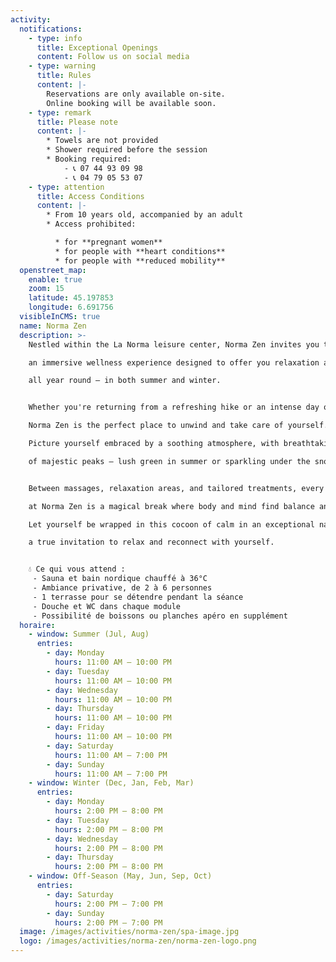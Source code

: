 ```yaml
---
activity:
  notifications:
    - type: info
      title: Exceptional Openings
      content: Follow us on social media
    - type: warning
      title: Rules
      content: |-
        Reservations are only available on-site.
        Online booking will be available soon.
    - type: remark
      title: Please note
      content: |-
        * Towels are not provided
        * Shower required before the session
        * Booking required:
            - 📞 07 44 93 09 98
            - 📞 04 79 05 53 07
    - type: attention
      title: Access Conditions
      content: |-
        * From 10 years old, accompanied by an adult
        * Access prohibited:

          * for **pregnant women**
          * for people with **heart conditions**
          * for people with **reduced mobility**
  openstreet_map:
    enable: true
    zoom: 15
    latitude: 45.197853
    longitude: 6.691756
  visibleInCMS: true
  name: Norma Zen
  description: >-
    Nestled within the La Norma leisure center, Norma Zen invites you to enjoy

    an immersive wellness experience designed to offer you relaxation and serenity

    all year round — in both summer and winter. 


    Whether you're returning from a refreshing hike or an intense day on the ski slopes,

    Norma Zen is the perfect place to unwind and take care of yourself.

    Picture yourself embraced by a soothing atmosphere, with breathtaking views

    of majestic peaks — lush green in summer or sparkling under the snow in winter.


    Between massages, relaxation areas, and tailored treatments, every moment spent

    at Norma Zen is a magical break where body and mind find balance and harmony.

    Let yourself be wrapped in this cocoon of calm in an exceptional natural setting —

    a true invitation to relax and reconnect with yourself.


    💧 Ce qui vous attend :
     - Sauna et bain nordique chauffé à 36°C
     - Ambiance privative, de 2 à 6 personnes
     - 1 terrasse pour se détendre pendant la séance
     - Douche et WC dans chaque module
     - Possibilité de boissons ou planches apéro en supplément
  horaire:
    - window: Summer (Jul, Aug)
      entries:
        - day: Monday
          hours: 11:00 AM – 10:00 PM
        - day: Tuesday
          hours: 11:00 AM – 10:00 PM
        - day: Wednesday
          hours: 11:00 AM – 10:00 PM
        - day: Thursday
          hours: 11:00 AM – 10:00 PM
        - day: Friday
          hours: 11:00 AM – 10:00 PM
        - day: Saturday
          hours: 11:00 AM – 7:00 PM
        - day: Sunday
          hours: 11:00 AM – 7:00 PM
    - window: Winter (Dec, Jan, Feb, Mar)
      entries:
        - day: Monday
          hours: 2:00 PM – 8:00 PM
        - day: Tuesday
          hours: 2:00 PM – 8:00 PM
        - day: Wednesday
          hours: 2:00 PM – 8:00 PM
        - day: Thursday
          hours: 2:00 PM – 8:00 PM
    - window: Off-Season (May, Jun, Sep, Oct)
      entries:
        - day: Saturday
          hours: 2:00 PM – 7:00 PM
        - day: Sunday
          hours: 2:00 PM – 7:00 PM
  image: /images/activities/norma-zen/spa-image.jpg
  logo: /images/activities/norma-zen/norma-zen-logo.png
---
```

